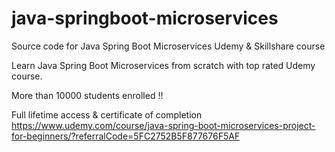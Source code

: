 # java-springboot-microservices
Source code for Java Spring Boot Microservices Udemy &amp; Skillshare course

Learn Java Spring Boot Microservices from scratch with top rated Udemy course.

More than 10000 students enrolled !! 

Full lifetime access & certificate of completion
https://www.udemy.com/course/java-spring-boot-microservices-project-for-beginners/?referralCode=5FC2752B5F877676F5AF
